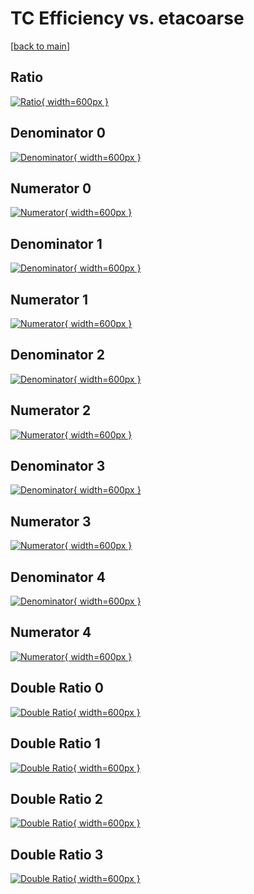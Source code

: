 # TC Efficiency vs. etacoarse

[[back to main](./)]



## Ratio

[![Ratio](../mtv/var/TC_base_11_0_eff_etacoarse.png){ width=600px }](../mtv/var/TC_base_11_0_eff_etacoarse.pdf)

## Denominator 0

[![Denominator](../mtv/den/TC_base_11_0_eff_etacoarse_den0.png){ width=600px }](../mtv/den/TC_base_11_0_eff_etacoarse_den0.pdf)

## Numerator 0

[![Numerator](../mtv/num/TC_base_11_0_eff_etacoarse_num0.png){ width=600px }](../mtv/num/TC_base_11_0_eff_etacoarse_num0.pdf)

## Denominator 1

[![Denominator](../mtv/den/TC_base_11_0_eff_etacoarse_den1.png){ width=600px }](../mtv/den/TC_base_11_0_eff_etacoarse_den1.pdf)

## Numerator 1

[![Numerator](../mtv/num/TC_base_11_0_eff_etacoarse_num1.png){ width=600px }](../mtv/num/TC_base_11_0_eff_etacoarse_num1.pdf)

## Denominator 2

[![Denominator](../mtv/den/TC_base_11_0_eff_etacoarse_den2.png){ width=600px }](../mtv/den/TC_base_11_0_eff_etacoarse_den2.pdf)

## Numerator 2

[![Numerator](../mtv/num/TC_base_11_0_eff_etacoarse_num2.png){ width=600px }](../mtv/num/TC_base_11_0_eff_etacoarse_num2.pdf)

## Denominator 3

[![Denominator](../mtv/den/TC_base_11_0_eff_etacoarse_den3.png){ width=600px }](../mtv/den/TC_base_11_0_eff_etacoarse_den3.pdf)

## Numerator 3

[![Numerator](../mtv/num/TC_base_11_0_eff_etacoarse_num3.png){ width=600px }](../mtv/num/TC_base_11_0_eff_etacoarse_num3.pdf)

## Denominator 4

[![Denominator](../mtv/den/TC_base_11_0_eff_etacoarse_den4.png){ width=600px }](../mtv/den/TC_base_11_0_eff_etacoarse_den4.pdf)

## Numerator 4

[![Numerator](../mtv/num/TC_base_11_0_eff_etacoarse_num4.png){ width=600px }](../mtv/num/TC_base_11_0_eff_etacoarse_num4.pdf)

## Double Ratio 0

[![Double Ratio](../mtv/ratio/TC_base_11_0_eff_etacoarse_ratio0.png){ width=600px }](../mtv/ratio/TC_base_11_0_eff_etacoarse_ratio0.pdf)

## Double Ratio 1

[![Double Ratio](../mtv/ratio/TC_base_11_0_eff_etacoarse_ratio1.png){ width=600px }](../mtv/ratio/TC_base_11_0_eff_etacoarse_ratio1.pdf)

## Double Ratio 2

[![Double Ratio](../mtv/ratio/TC_base_11_0_eff_etacoarse_ratio2.png){ width=600px }](../mtv/ratio/TC_base_11_0_eff_etacoarse_ratio2.pdf)

## Double Ratio 3

[![Double Ratio](../mtv/ratio/TC_base_11_0_eff_etacoarse_ratio3.png){ width=600px }](../mtv/ratio/TC_base_11_0_eff_etacoarse_ratio3.pdf)

